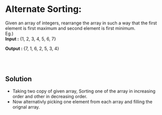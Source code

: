 <h1>Alternate Sorting:</h1> 
Given an array of integers, rearrange the array in such a way that the first element is first maximum and second element is first minimum. <br>
Eg.)<br> 
<b>Input :</b> {1, 2, 3, 4, 5, 6, 7} 

<b>Output : </b>{7, 1, 6, 2, 5, 3, 4} 

<br>
<br>
<h2>Solution</h2>

<ul> 
  <li>Taking two copy of given array, Sorting one of the array in increasing order and other in decreasing order.</li>
  <li>Now alternativly picking one element from each array and filling the orignal array.</li>
</ul>
